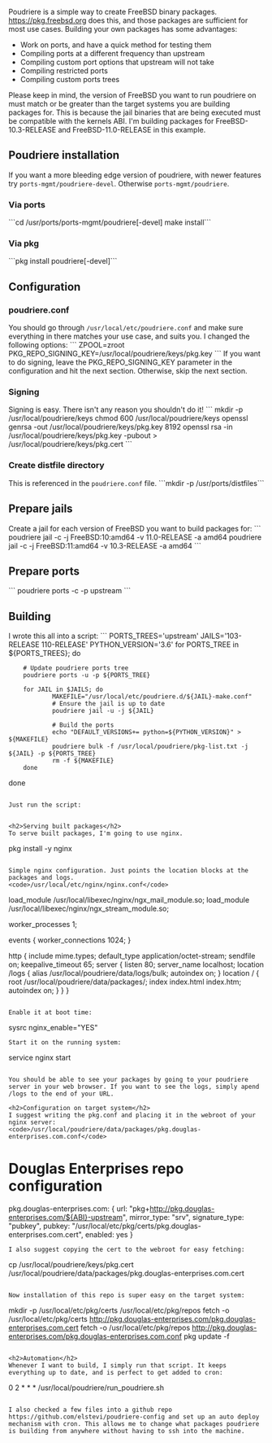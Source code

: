 <!--
.. title: building packages with poudriere
.. slug: building-packages-with-poudriere
.. date: 2018-03-27 23:03:28 UTC-07:00
.. tags: freebsd, poudriere
.. category: 
.. link: 
.. description: 
.. type: text
-->

Poudriere is a simple way to create FreeBSD binary packages. https://pkg.freebsd.org does this, and those packages are sufficient for most use cases. Building your own packages has some advantages:
<!-- TEASER_END -->
<ul>
 	<li>Work on ports, and have a quick method for testing them</li>
 	<li>Compiling ports at a different frequency than upstream</li>
 	<li>Compiling custom port options that upstream will not take</li>
 	<li>Compiling restricted ports</li>
 	<li>Compiling custom ports trees</li>
</ul>

Please keep in mind, the version of FreeBSD you want to run poudriere on must match or be greater than the target systems you are building packages for. This is because the jail binaries that are being executed must be compatible with the kernels ABI. I'm building packages for FreeBSD-10.3-RELEASE and FreeBSD-11.0-RELEASE in this example.

<h2>Poudriere installation</h2>
If you want a more bleeding edge version of poudriere, with newer features try <code>ports-mgmt/poudriere-devel</code>. Otherwise <code>ports-mgmt/poudriere</code>.

<h3>Via ports</h3>
```cd /usr/ports/ports-mgmt/poudriere[-devel]
make install```

<h3>Via pkg</h3>
```pkg install poudriere[-devel]```

<h2>Configuration</h2>
<h3>poudriere.conf</h3>
You should go through <code>/usr/local/etc/poudriere.conf</code> and make sure everything in there matches your use case, and suits you. I changed the following options:
```
ZPOOL=zroot
PKG_REPO_SIGNING_KEY=/usr/local/poudriere/keys/pkg.key
```
If you want to do signing, leave the PKG_REPO_SIGNING_KEY parameter in the configuration and hit the next section. Otherwise, skip the next section.

<h3>Signing</h3>
Signing is easy. There isn't any reason you shouldn't do it!
```
mkdir -p /usr/local/poudriere/keys
chmod 600 /usr/local/poudriere/keys
openssl genrsa -out /usr/local/poudriere/keys/pkg.key 8192
openssl rsa -in /usr/local/poudriere/keys/pkg.key -pubout > /usr/local/poudriere/keys/pkg.cert
```

<h3>Create distfile directory</h3>
This is referenced in the <code>poudriere.conf</code> file.
```mkdir -p /usr/ports/distfiles```

<h2>Prepare jails</h2>
Create a jail for each version of FreeBSD you want to build packages for:
```
poudriere jail -c -j FreeBSD:10:amd64 -v 11.0-RELEASE -a amd64
poudriere jail -c -j FreeBSD:11:amd64 -v 10.3-RELEASE -a amd64
```
<h2>Prepare ports</h2>
```
poudriere ports -c -p upstream
```

<h2>Building</h2>
I wrote this all into a script:
```
PORTS_TREES='upstream'
JAILS='103-RELEASE 110-RELEASE'
PYTHON_VERSION='3.6'
for PORTS_TREE in ${PORTS_TREES}; do

        # Update poudriere ports tree
        poudriere ports -u -p ${PORTS_TREE}

        for JAIL in $JAILS; do
                MAKEFILE="/usr/local/etc/poudriere.d/${JAIL}-make.conf"
                # Ensure the jail is up to date
                poudriere jail -u -j ${JAIL}

                # Build the ports
                echo "DEFAULT_VERSIONS+= python=${PYTHON_VERSION}" > ${MAKEFILE}
                poudriere bulk -f /usr/local/poudriere/pkg-list.txt -j ${JAIL} -p ${PORTS_TREE}
                rm -f ${MAKEFILE}
        done

done
```

Just run the script:
```

```

<h2>Serving built packages</h2>
To serve built packages, I'm going to use nginx.
```
pkg install -y nginx
```

Simple nginx configuration. Just points the location blocks at the packages and logs.
<code>/usr/local/etc/nginx/nginx.conf</code>
```
load_module /usr/local/libexec/nginx/ngx_mail_module.so;
load_module /usr/local/libexec/nginx/ngx_stream_module.so;

worker_processes  1;

events {
    worker_connections  1024;
}

http {
    include       mime.types;
    default_type  application/octet-stream;
    sendfile        on;
    keepalive_timeout  65;
    server {
        listen       80;
        server_name  localhost;
        location /logs {
            alias   /usr/local/poudriere/data/logs/bulk;
            autoindex on;
        }
        location / {
            root   /usr/local/poudriere/data/packages/;
            index  index.html index.htm;
            autoindex on;
        }
    }
}
```

Enable it at boot time:
```
sysrc nginx_enable="YES"
```
Start it on the running system:
```
service nginx start
```

You should be able to see your packages by going to your poudriere server in your web browser. If you want to see the logs, simply apend /logs to the end of your URL.

<h2>Configuration on target system</h2>
I suggest writing the pkg.conf and placing it in the webroot of your nginx server:
<code>/usr/local/poudriere/data/packages/pkg.douglas-enterprises.com.conf</code>
```
# Douglas Enterprises repo configuration 
pkg.douglas-enterprises.com: {
  url: "pkg+http://pkg.douglas-enterprises.com/${ABI}-upstream",
  mirror_type: "srv",
  signature_type: "pubkey",
  pubkey: "/usr/local/etc/pkg/certs/pkg.douglas-enterprises.com.cert",
  enabled: yes
}
```
I also suggest copying the cert to the webroot for easy fetching:
```
cp /usr/local/poudriere/keys/pkg.cert /usr/local/poudriere/data/packages/pkg.douglas-enterprises.com.cert
```

Now installation of this repo is super easy on the target system:
```
mkdir -p /usr/local/etc/pkg/certs /usr/local/etc/pkg/repos
fetch -o /usr/local/etc/pkg/certs http://pkg.douglas-enterprises.com/pkg.douglas-enterprises.com.cert
fetch -o /usr/local/etc/pkg/repos http://pkg.douglas-enterprises.com/pkg.douglas-enterprises.com.conf
pkg update -f
```

<h2>Automation</h2>
Whenever I want to build, I simply run that script. It keeps everything up to date, and is perfect to get added to cron:
```
0 2 * * * /usr/local/poudriere/run_poudriere.sh
```

I also checked a few files into a github repo https://github.com/elstevi/poudriere-config and set up an auto deploy mechanism with cron. This allows me to change what packages poudriere is building from anywhere without having to ssh into the machine.
